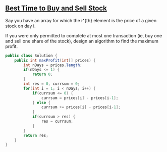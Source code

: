 ## [Best Time to Buy and Sell Stock](http://oj.leetcode.com/problems/best-time-to-buy-and-sell-stock/)

Say you have an array for which the i^{th} element is the price of a given stock on day i.

If you were only permitted to complete at most one transaction (ie, buy one and sell one share of the stock), design an algorithm to find the maximum profit.

``` java
public class Solution {
    public int maxProfit(int[] prices) {
        int nDays = prices.length;
        if(nDays <= 1) {
            return 0;
        }
        int res = 0, currsum = 0;
        for(int i = 1; i < nDays; i++) {
            if(currsum <= 0) {
                currsum = prices[i] - prices[i-1];
            } else {
                currsum += prices[i] - prices[i-1];
            }
            if(currsum > res) {
                res = currsum;
            }
        }
        return res;
    }
}
```